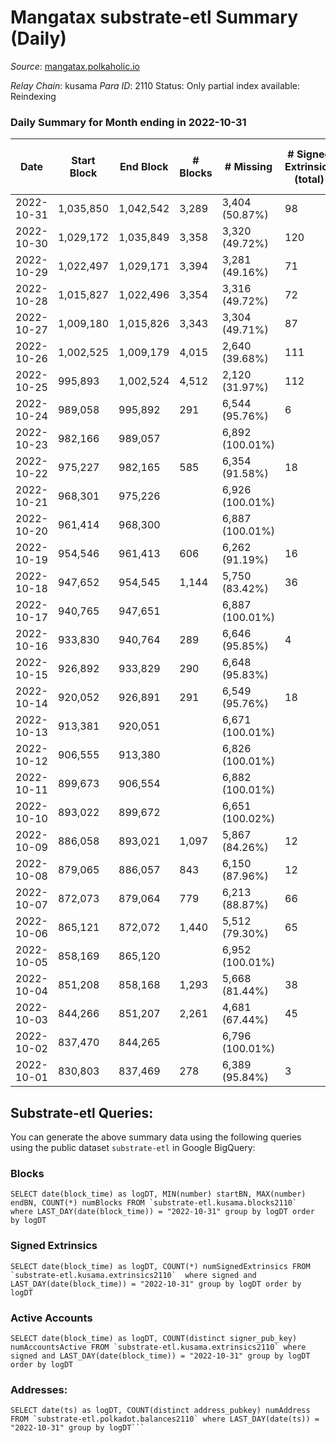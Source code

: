 # Mangatax substrate-etl Summary (Daily)

_Source_: [mangatax.polkaholic.io](https://mangatax.polkaholic.io)

*Relay Chain*: kusama
*Para ID*: 2110
Status: Only partial index available: Reindexing


### Daily Summary for Month ending in 2022-10-31


| Date | Start Block | End Block | # Blocks | # Missing | # Signed Extrinsics (total) | # Active Accounts | # Addresses with Balances | # Events | # Transfers | # XCM Transfers In | # XCM Transfers Out |
| ---- | ----------- | --------- | -------- | --------- | --------------------------- | ----------------- | ------------------------- | -------- | ----------- | ------------------ | ------------------- |
| 2022-10-31 | 1,035,850 | 1,042,542 | 3,289 | 3,404 (50.87%) | 98 | 27 | 1,395 | 6,808 |   | 10 ($239.43) | 6 ($1,277.21) |
| 2022-10-30 | 1,029,172 | 1,035,849 | 3,358 | 3,320 (49.72%) | 120 | 34 |  | 7,065 |   | 16 ($3,030.53) | 13 ($3,803.90) |
| 2022-10-29 | 1,022,497 | 1,029,171 | 3,394 | 3,281 (49.16%) | 71 | 17 | 1,391 | 6,982 |   | 8 ($4,843.01) | 3 ($3,331.39) |
| 2022-10-28 | 1,015,827 | 1,022,496 | 3,354 | 3,316 (49.72%) | 72 | 25 |  | 6,905 |   | 7 ($377.79) | 3 ($50.42) |
| 2022-10-27 | 1,009,180 | 1,015,826 | 3,343 | 3,304 (49.71%) | 87 | 30 |  | 6,873 | 1  | 10 ($344.52) | 4 ($686.97) |
| 2022-10-26 | 1,002,525 | 1,009,179 | 4,015 | 2,640 (39.68%) | 111 | 30 |  | 8,332 |   | 7 ($2,776.99) | 6 ($310.19) |
| 2022-10-25 | 995,893 | 1,002,524 | 4,512 | 2,120 (31.97%) | 112 | 30 |  | 9,341 |   | 12 ($645.92) | 11 ($2,119.77) |
| 2022-10-24 | 989,058 | 995,892 | 291 | 6,544 (95.76%) | 6 | 1 |  | 592 |   | 13 ($207.72) | 1 ($271.21) |
| 2022-10-23 | 982,166 | 989,057 |  | 6,892 (100.01%) |  |  |  |  |   | 8 ($145.05) |   |
| 2022-10-22 | 975,227 | 982,165 | 585 | 6,354 (91.58%) | 18 | 4 |  | 1,248 |   | 5 ($128.30) | 1 ($147.56) |
| 2022-10-21 | 968,301 | 975,226 |  | 6,926 (100.01%) |  |  |  |  |   | 9 ($1,083.20) |   |
| 2022-10-20 | 961,414 | 968,300 |  | 6,887 (100.01%) |  |  |  |  |   | 6 ($41.44) |   |
| 2022-10-19 | 954,546 | 961,413 | 606 | 6,262 (91.19%) | 16 | 5 |  | 1,285 |   | 9 ($408.10) |   |
| 2022-10-18 | 947,652 | 954,545 | 1,144 | 5,750 (83.42%) | 36 | 8 |  | 2,391 | 2  | 13 ($9,696.67) | 2 ($1,127.04) |
| 2022-10-17 | 940,765 | 947,651 |  | 6,887 (100.01%) |  |  |  |  |   | 11 ($347.54) |   |
| 2022-10-16 | 933,830 | 940,764 | 289 | 6,646 (95.85%) | 4 | 2 |  | 585 |   | 11 ($309.73) |   |
| 2022-10-15 | 926,892 | 933,829 | 290 | 6,648 (95.83%) |  |  |  | 580 |   | 6  |   |
| 2022-10-14 | 920,052 | 926,891 | 291 | 6,549 (95.76%) | 18 | 3 |  | 607 |   | 10 ($619.20) | 1 ($246.46) |
| 2022-10-13 | 913,381 | 920,051 |  | 6,671 (100.01%) |  |  |  |  |   | 10 ($725.65) |   |
| 2022-10-12 | 906,555 | 913,380 |  | 6,826 (100.01%) |  |  |  |  |   | 11 ($473.06) |   |
| 2022-10-11 | 899,673 | 906,554 |  | 6,882 (100.01%) |  |  |  |  |   | 7 ($131.06) |   |
| 2022-10-10 | 893,022 | 899,672 |  | 6,651 (100.02%) |  |  |  |  |   | 8 ($71.93) |   |
| 2022-10-09 | 886,058 | 893,021 | 1,097 | 5,867 (84.26%) | 12 | 2 |  | 2,298 |   | 6 ($899.04) | 2 ($254.68) |
| 2022-10-08 | 879,065 | 886,057 | 843 | 6,150 (87.96%) | 12 | 2 |  | 1,750 |   | 5 ($106.21) | 1 ($1,022.59) |
| 2022-10-07 | 872,073 | 879,064 | 779 | 6,213 (88.87%) | 66 | 10 |  | 1,708 |   | 17 ($382.09) | 3 ($1,831.52) |
| 2022-10-06 | 865,121 | 872,072 | 1,440 | 5,512 (79.30%) | 65 | 12 |  | 3,040 | 2  | 26 ($494,246) | 3 ($15,521.68) |
| 2022-10-05 | 858,169 | 865,120 |  | 6,952 (100.01%) |  |  |  |  |   | 8 ($98.08) |   |
| 2022-10-04 | 851,208 | 858,168 | 1,293 | 5,668 (81.44%) | 38 | 10 |  | 2,649 |   | 11 ($598.31) | 2 ($208.84) |
| 2022-10-03 | 844,266 | 851,207 | 2,261 | 4,681 (67.44%) | 45 | 13 |  | 4,680 |   | 14 ($8.28) | 4 ($2,896.35) |
| 2022-10-02 | 837,470 | 844,265 |  | 6,796 (100.01%) |  |  |  |  |   | 10 ($75.98) |   |
| 2022-10-01 | 830,803 | 837,469 | 278 | 6,389 (95.84%) | 3 | 2 |  | 556 |   | 10 ($1,064.90) |   |

## Substrate-etl Queries:
You can generate the above summary data using the following queries using the public dataset `substrate-etl` in Google BigQuery:


### Blocks
```
SELECT date(block_time) as logDT, MIN(number) startBN, MAX(number) endBN, COUNT(*) numBlocks FROM `substrate-etl.kusama.blocks2110`  where LAST_DAY(date(block_time)) = "2022-10-31" group by logDT order by logDT
```


### Signed Extrinsics
```
SELECT date(block_time) as logDT, COUNT(*) numSignedExtrinsics FROM `substrate-etl.kusama.extrinsics2110`  where signed and LAST_DAY(date(block_time)) = "2022-10-31" group by logDT order by logDT
```


### Active Accounts
```
SELECT date(block_time) as logDT, COUNT(distinct signer_pub_key) numAccountsActive FROM `substrate-etl.kusama.extrinsics2110` where signed and LAST_DAY(date(block_time)) = "2022-10-31" group by logDT order by logDT
```


### Addresses:
```
SELECT date(ts) as logDT, COUNT(distinct address_pubkey) numAddress FROM `substrate-etl.polkadot.balances2110` where LAST_DAY(date(ts)) = "2022-10-31" group by logDT```


